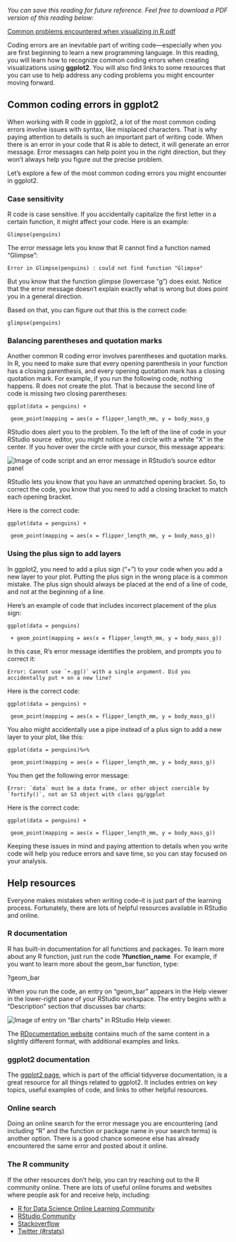 
_You can save this reading for future reference. Feel free to download a PDF version of this reading below:_

[Common problems encountered when visualizing in R.pdf](https://d18ky98rnyall9.cloudfront.net/pALIn_4vSECCyJ_-L4hAJg_3c83255ab5004b1a99957907331217b0_Common-problems-encountered-when-visualizing-in-R.pdf?Expires=1629244800&Signature=WVVa1FGzwqlAj-NI5bTI7l7rVpeqVkx2kOiY5~e4V4cMFkpsaD8~lQQ6mCCCBBPOJ3d5U7KMIMFiAg4-7JUkm4jSulDFNWORNPeAm5wWNKuG2YNWDxbT09KkC2bxVeZz0WnBtRz~~NzOoff1n4MNrzH4He2vfOyhk0BGrwKG~HE_&Key-Pair-Id=APKAJLTNE6QMUY6HBC5A)

Coding errors are an inevitable part of writing code—especially when you are first beginning to learn a new programming language. In this reading, you will learn how to recognize common coding errors when creating visualizations using **ggplot2**. You will also find links to some resources that you can use to help address any coding problems you might encounter moving forward.

## Common coding errors in ggplot2

When working with R code in ggplot2, a lot of the most common coding errors involve issues with syntax, like misplaced characters. That is why paying attention to details is such an important part of writing code. When there is an error in your code that R is able to detect, it will generate an error message. Error messages can help point you in the right direction, but they won’t always help you figure out the precise problem.

Let’s explore a few of the most common coding errors you might encounter in ggplot2.

### **Case sensitivity** 

R code is case sensitive. If you accidentally capitalize the first letter in a certain function, it might affect your code. Here is an example: 

``Glimpse(penguins)``

The error message lets you know that R cannot find a function named “Glimpse”:

``Error in Glimpse(penguins) : could not find function "Glimpse"``

But you know that the function glimpse (lowercase “g”) does exist. Notice that the error message doesn’t explain exactly what is wrong but does point you in a general direction. 

Based on that, you can figure out that this is the correct code: 

``glimpse(penguins)``

### **Balancing parentheses and quotation marks** 

Another common R coding error involves parentheses and quotation marks. In R, you need to make sure that every opening parenthesis in your function has a closing parenthesis, and every opening quotation mark has a closing quotation mark. For example, if you run the following code, nothing happens. R does not create the plot. That is because the second line of code is missing two closing parentheses: 

``ggplot(data = penguins) + ``

`` geom_point(mapping = aes(x = flipper_length_mm, y = body_mass_g``

RStudio does alert you to the problem. To the left of the line of code in your RStudio source  editor, you might notice a red circle with a white “X” in the center. If you hover over the circle with your cursor, this message appears:

![Image of code script and an error message in RStudio’s source editor panel](https://d3c33hcgiwev3.cloudfront.net/imageAssetProxy.v1/9WGVKuXpRj-hlSrl6TY_tQ_1178b17293114296b0367d6809206f67_Screen-Shot-2021-01-27-at-9.31.44-PM.png?expiry=1629244800000&hmac=sIy65dsmXcYH1WX-80hW6vMZ_RGc0X7tuJJHylYF-L8)

RStudio lets you know that you have an unmatched opening bracket. So, to correct the code, you know that you need to add a closing bracket to match each opening bracket. 

Here is the correct code: 

``ggplot(data = penguins) + ``

`` geom_point(mapping = aes(x = flipper_length_mm, y = body_mass_g))``

### **Using the plus sign to add layers** 

In ggplot2, you need to add a plus sign (“+”) to your code when you add a new layer to your plot. Putting the plus sign in the wrong place is a common mistake. The plus sign should always be placed at the end of a line of code, and not at the beginning of a line.

Here’s an example of code that includes incorrect placement of the plus sign:

``ggplot(data = penguins) ``

`` + geom_point(mapping = aes(x = flipper_length_mm, y = body_mass_g))``

In this case, R’s error message identifies the problem, and prompts you to correct it: 

``Error: Cannot use `+.gg()` with a single argument. Did you accidentally put + on a new line? ``

Here is the correct code: 

``ggplot(data = penguins) + ``

`` geom_point(mapping = aes(x = flipper_length_mm, y = body_mass_g))``

You also might accidentally use a pipe instead of a plus sign to add a new layer to your plot, like this:

``ggplot(data = penguins)%>% ``

`` geom_point(mapping = aes(x = flipper_length_mm, y = body_mass_g))``

You then get the following error message: 

``Error: `data` must be a data frame, or other object coercible by `fortify()`, not an S3 object with class gg/ggplot``

Here is the correct code: 

``ggplot(data = penguins) + ``

`` geom_point(mapping = aes(x = flipper_length_mm, y = body_mass_g))``

Keeping these issues in mind and paying attention to details when you write code will help you reduce errors and save time, so you can stay focused on your analysis. 

## Help resources

Everyone makes mistakes when writing code–it is just part of the learning process. Fortunately, there are lots of helpful resources available in RStudio and online. 

### **R documentation**

R has built-in documentation for all functions and packages. To learn more about any R function, just run the code **?function_name**. For example, if you want to learn more about the geom_bar function, type:

?geom_bar

When you run the code, an entry on “geom_bar” appears in the Help viewer in the lower-right pane of your RStudio workspace. The entry begins with a “Description” section that discusses bar charts:

![Image of entry on “Bar charts” in RStudio Help viewer.](https://d3c33hcgiwev3.cloudfront.net/imageAssetProxy.v1/ZM4mMO-OQZSOJjDvjiGU3A_7e7f14e87d5549a98bb44324a341693e_Screen-Shot-2021-01-27-at-9.52.33-PM.png?expiry=1629244800000&hmac=77Tk5swNhBP-qUM_WkXJl5beVDh22CoK13ssRczZlVw)

The [RDocumentation website](https://www.rdocumentation.org/ "This link takes you to the RDocumentation home page.") contains much of the same content in a slightly different format, with additional examples and links.

### **ggplot2 documentation**

The [ggplot2 page](https://ggplot2.tidyverse.org/ "This link takes you to the ggplot2 section of the tidyverse documentation."), which is part of the official tidyverse documentation, is a great resource for all things related to ggplot2. It includes entries on key topics, useful examples of code, and links to other helpful resources. 

### **Online search**

Doing an online search for the error message you are encountering (and including “R” and the function or package name in your search terms) is another option. There is a good chance someone else has already encountered the same error and posted about it online. 

### **The R community**

If the other resources don’t help, you can try reaching out to the R community online. There are lots of useful online forums and websites where people ask for and receive help, including:

-   [R for Data Science Online Learning Community](https://www.rfordatasci.com/ "This link takes you to the home page for the R for Data Science Online Learning Community.")
-   [RStudio Community](https://community.rstudio.com/ "This link takes you to the RStudio Community home page.")
-   [Stackoverflow](http://stackoverflow.com/ "This link takes you to Stack Overflow's home page.")
-   [Twitter (#rstats)](https://twitter.com/hashtag/rstats?ref_src=twsrc%5Etfw%7Ctwcamp%5Etweetembed%7Ctwterm%5E1229486581620367361%7Ctwgr%5Eshare_3&ref_url=https%3A%2F%2Fwww.t4rstats.com%2F&src=hashtag_click "This link takes you to Twitter posts with the hashtag #rstats.")